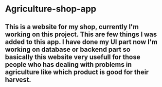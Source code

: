 # Agriculture-shop-app
## This is a website for my shop, currently I'm working on this project. This are few things I was added to this app. I have done my UI part now I'm working on database or backend part so basically this website very usefull for those people who has dealing with problems in agriculture like which product is good for their harvest.
